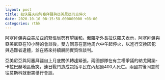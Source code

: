 ```yaml
---
layout: post
title: 拉伕羅夫指阿塞拜疆與亞美尼亞同意停火
date: 2020-10-10 08:15:58.000000000 +08:00
categories: rthk
---
```


阿塞拜疆與亞美尼亞的緊張局勢有望緩和。俄羅斯外長拉伕羅夫表示，阿塞拜疆與亞美尼亞在10小時的會談後，雙方同意在當地周六中午起停火，以進行交換囚犯與遇難者遺體，並在將來持續展開實質性談判。

亞美尼亞與阿塞拜疆自上月底關係轉趨緊張，兩國部隊在有主權爭議的納戈爾諾-卡拉巴赫地區衝突，連日戰鬥造成包括平民在內超過400人死亡。兩國其後同意前往莫斯科就衝突舉行會談。
